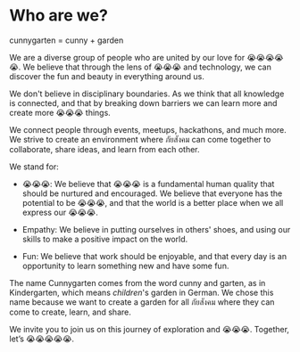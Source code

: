 # Who are we?

cunnygarten = cunny + garden

We are a diverse group of people who are united by our love for 😭😭😭😭😭. We believe that through the lens of 😭😭😭 and technology, we can discover the fun and beauty in everything around us.

We don't believe in disciplinary boundaries. As we think that all knowledge is connected, and that by breaking down barriers we can learn more and create more 😭😭😭 things.

We connect people through events, meetups, hackathons, and much more. We strive to create an environment where ภัยสังคม can come together to collaborate, share ideas, and learn from each other.

We stand for:

- 😭😭😭: We believe that 😭😭😭 is a fundamental human quality that should be nurtured and encouraged. We believe that everyone has the potential to be 😭😭😭, and that the world is a better place when we all express our 😭😭😭.

- Empathy: We believe in putting ourselves in others' shoes, and using our skills to make a positive impact on the world.

- Fun: We believe that work should be enjoyable, and that every day is an opportunity to learn something new and have some fun.

The name Cunnygarten comes from the word cunny and garten, as in Kindergarten, which means _children_'s garden in German. We chose this name because we want to create a garden for all ภัยสังคม where they can come to create, learn, and share.

We invite you to join us on this journey of exploration and 😭😭😭. Together, let’s 😭😭😭😭😭.
